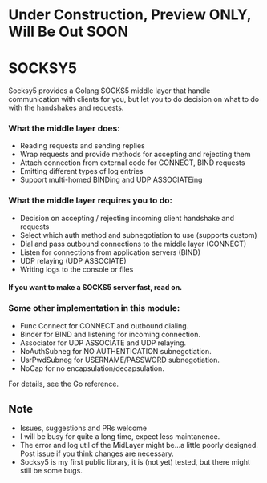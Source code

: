 # Under Construction, Preview ONLY, Will Be Out SOON
# SOCKSY5
Socksy5 provides a Golang SOCKS5 middle layer that handle communication with clients 
for you, but let you to do decision on what to do with the handshakes and requests. 

### What the middle layer does: 
- Reading requests and sending replies
- Wrap requests and provide methods for accepting and rejecting them
- Attach connection from external code for CONNECT, BIND requests
- Emitting different types of log entries 
- Support multi-homed BINDing and UDP ASSOCIATEing

### What the middle layer requires you to do: 
- Decision on accepting / rejecting incoming client handshake and requests
- Select which auth method and subnegotiation to use (supports custom)
- Dial and pass outbound connections to the middle layer (CONNECT)
- Listen for connections from application servers (BIND)
- UDP relaying (UDP ASSOCIATE)
- Writing logs to the console or files

#### If you want to make a SOCKS5 server fast, read on. 

### Some other implementation in this module:
- Func Connect for CONNECT and outbound dialing. 
- Binder for BIND and listening for incoming connection. 
- Associator for UDP ASSOCIATE and UDP relaying. 
- NoAuthSubneg for NO AUTHENTICATION subnegotiation. 
- UsrPwdSubneg for USERNAME/PASSWORD subnegotiation. 
- NoCap for no encapsulation/decapsulation. 

For details, see the Go reference. 

## Note
- Issues, suggestions and PRs welcome
- I will be busy for quite a long time, expect less maintanence. 
- The error and log util of the MidLayer might be...a little poorly designed. 
Post issue if you think changes are necessary. 
- Socksy5 is my first public library, it is (not yet) tested, but there might still be some bugs. 

